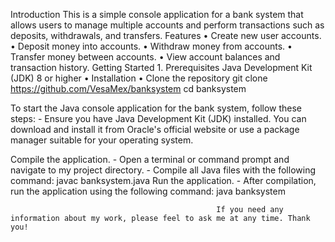 Introduction
        This is a simple console application for a bank system that allows users to manage multiple accounts and perform transactions such as deposits, withdrawals, and transfers.
Features
      •	Create new user accounts.
      •	Deposit money into accounts.
      •	Withdraw money from accounts.
      •	Transfer money between accounts.
      •	View account balances and transaction history.
Getting Started
      1.	Prerequisites
Java Development Kit (JDK) 8 or higher
      •	Installation
      •	Clone the repository
          git clone https://github.com/VesaMex/banksystem
          cd banksystem
          
To start the Java console application for the bank system, follow these steps:
      -	Ensure you have Java Development Kit (JDK) installed.
You can download and install it from Oracle's official website or use a package manager suitable for your operating system.

Compile the application.
    -	Open a terminal or command prompt and navigate to my project directory.
    -	Compile all Java files with the following command: javac banksystem.java
Run the application.
    -	After compilation, run the application using the following command: java banksystem
    

                                                  If you need any information about my work, please feel to ask me at any time. Thank you!
